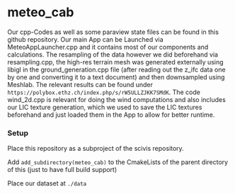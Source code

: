 # meteo_cab


Our cpp-Codes as well as some paraview state files can be found in this github repository. Our main App can be Launched via MeteoAppLauncher.cpp and it contains most of our components and calculations. The resampling of the data however we did beforehand via resampling.cpp, the high-res terrain mesh was generated externally using libigl in the ground_generation.cpp file (after reading out the z_ifc data one by one and converting it to a text document) and then downsampled using Meshlab. The relevant results can be found under ```https://polybox.ethz.ch/index.php/s/rW5ULLZJKK7SMdK```. The code wind_2d.cpp is relevant for doing the wind computations and also includes our LIC texture generation, which we used to save the LIC textures beforehand and just loaded them in the App to allow for better runtime.


### Setup

Place this repository as a subproject of the scivis repository.

Add ```add_subdirectory(meteo_cab)``` to the CmakeLists of the parent directory of this 
(just to have full build support)

Place our dataset at ```./data```
